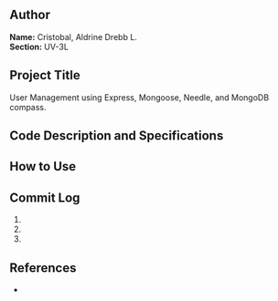 ﻿## Author
**Name:** Cristobal, Aldrine Drebb L. <br/>
**Section:** UV-3L

## Project Title
User Management using Express, Mongoose, Needle, and MongoDB compass.

## Code Description and Specifications


## How to Use


## Commit Log

1.  
2.  
3.  

## References
 - 